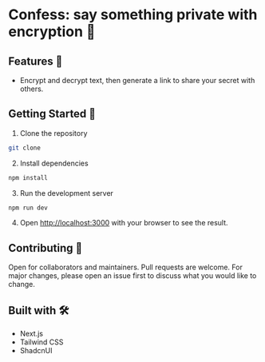 # Confess: say something private with encryption 💖

## Features 💁

- Encrypt and decrypt text, then generate a link to share your secret with others.

## Getting Started 🚀

1. Clone the repository

```bash
git clone
```

2. Install dependencies

```bash
npm install
```

3. Run the development server

```bash
npm run dev
```

4. Open [http://localhost:3000](http://localhost:3000) with your browser to see the result.

## Contributing 🤝

Open for collaborators and maintainers.
Pull requests are welcome. For major changes, please open an issue first to discuss what you would like to change.

## Built with 🛠️

- Next.js
- Tailwind CSS
- ShadcnUI